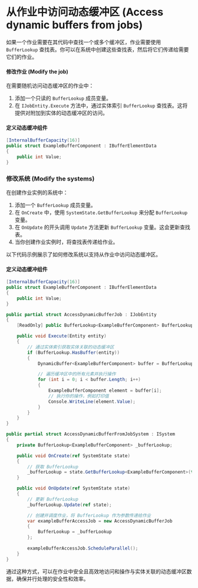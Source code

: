 # 从作业中访问动态缓冲区 (Access dynamic buffers from jobs)

如果一个作业需要在其代码中查找一个或多个缓冲区，作业需要使用 `BufferLookup` 查找表。你可以在系统中创建这些查找表，然后将它们传递给需要它们的作业。

#### 修改作业 (Modify the job)

在需要随机访问动态缓冲区的作业中：

1. 添加一个只读的 `BufferLookup` 成员变量。
2. 在 `IJobEntity.Execute` 方法中，通过实体索引 `BufferLookup` 查找表。这将提供对附加到实体的动态缓冲区的访问。

#### 定义动态缓冲组件

```csharp
[InternalBufferCapacity(16)]
public struct ExampleBufferComponent : IBufferElementData
{
    public int Value;
}
```

### 修改系统 (Modify the systems)

在创建作业实例的系统中：

1. 添加一个 `BufferLookup` 成员变量。
2. 在 `OnCreate` 中，使用 `SystemState.GetBufferLookup` 来分配 `BufferLookup` 变量。
3. 在 `OnUpdate` 的开头调用 `Update` 方法更新 `BufferLookup` 变量。这会更新查找表。
4. 当你创建作业实例时，将查找表传递给作业。

以下代码示例展示了如何修改系统以支持从作业中访问动态缓冲区。

#### 定义动态缓冲组件

```csharp
[InternalBufferCapacity(16)]
public struct ExampleBufferComponent : IBufferElementData
{
    public int Value;
}
```

```csharp
public partial struct AccessDynamicBufferJob : IJobEntity
{
    [ReadOnly] public BufferLookup<ExampleBufferComponent> BufferLookup;

    public void Execute(Entity entity)
    {
        // 通过实体索引获取实体关联的动态缓冲区
        if (BufferLookup.HasBuffer(entity))
        {
            DynamicBuffer<ExampleBufferComponent> buffer = BufferLookup[entity];

            // 遍历缓冲区中的所有元素并执行操作
            for (int i = 0; i < buffer.Length; i++)
            {
                ExampleBufferComponent element = buffer[i];
                // 执行你的操作，例如打印值
                Console.WriteLine(element.Value);
            }
        }
    }
}

public partial struct AccessDynamicBufferFromJobSystem : ISystem
{
    private BufferLookup<ExampleBufferComponent> _bufferLookup;

    public void OnCreate(ref SystemState state)
    {
        // 获取 BufferLookup
        _bufferLookup = state.GetBufferLookup<ExampleBufferComponent>(true);
    }

    public void OnUpdate(ref SystemState state)
    {
        // 更新 BufferLookup
        _bufferLookup.Update(ref state);

        // 创建并调度作业，将 BufferLookup 作为参数传递给作业
        var exampleBufferAccessJob = new AccessDynamicBufferJob 
        { 
            BufferLookup = _bufferLookup 
        };
        
        exampleBufferAccessJob.ScheduleParallel();
    }
}

```

通过这种方式，可以在作业中安全且高效地访问和操作与实体关联的动态缓冲区数据，确保并行处理的安全性和效率。
